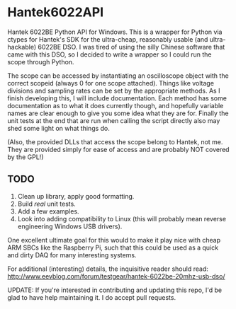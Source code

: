 Hantek6022API
=============

Hantek 6022BE Python API for Windows. This is a wrapper for Python via ctypes for Hantek's SDK for the ultra-cheap, 
reasonably usable (and ultra-hackable) 6022BE DSO. I was tired of using the silly Chinese software 
that came with this DSO, so I decided to write a wrapper so I could run the scope through Python. 

The scope can be accessed by instantiating an oscilloscope object with the correct scopeid (always 0 for one scope
attached). Things like voltage divisions and sampling rates can be set by the appropriate methods. As I finish developing
this, I will include documentation. Each method has some documentation as to what it does currently though, and hopefully
variable names are clear enough to give you some idea what they are for. Finally the unit tests at the end that are
run when calling the script directly also may shed some light on what things do.

(Also, the provided DLLs that access the scope belong to Hantek, not me. They are provided simply for ease of access and
are probably NOT covered by the GPL!)

## TODO

 1. Clean up library, apply good formatting.
 2. Build *real* unit tests.
 3. Add a few examples.
 4. Look into adding compatibility to Linux (this will probably mean reverse engineering Windows USB drivers).

One excellent ultimate goal for this would to make it play nice with cheap ARM SBCs like the Raspberry Pi, such that
this could be used as a quick and dirty DAQ for many interesting systems.


For additional (interesting) details, the inquisitive reader should read:
http://www.eevblog.com/forum/testgear/hantek-6022be-20mhz-usb-dso/ 

UPDATE: If you're interested in contributing and updating this repo, I'd be glad to have help maintaining it.
 I do accept pull requests.
